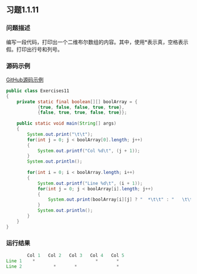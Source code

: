 ## 习题1.1.11  
  
### 问题描述  
编写一段代码，打印出一个二维布尔数组的内容。其中，使用*表示真，空格表示假。打印出行号和列号。  
  
### 源码示例  
[GitHub源码示例](https://github.com/MoonsunS/Algorithms/blob/master/src/main/java/com/moonsuns/algorithms/chapter01/section01/Exercises11.java)  
  
```java  
public class Exercises11  
{  
    private static final boolean[][] boolArray = {  
            {true, false, false, true, true},  
            {false, true, true, false, true}};  
  
    public static void main(String[] args)  
    {  
        System.out.print("\t\t");  
        for(int j = 0; j < boolArray[0].length; j++)  
        {  
            System.out.printf("Col %d\t", (j + 1));  
        }  
        System.out.println();  
  
        for(int i = 0; i < boolArray.length; i++)  
        {  
            System.out.printf("Line %d\t", (i + 1));  
            for(int j = 0; j < boolArray[i].length; j++)  
            {  
                System.out.print(boolArray[i][j] ? "  *\t\t" : "   \t\t");  
            }  
            System.out.println();  
        }  
    }  
}  
```  
  
### 运行结果  
  
```java  
		Col 1	Col 2	Col 3	Col 4	Col 5	  
Line 1	  *		   		   		  *		  *		  
Line 2	   		  *		  *		   		  *	  
```